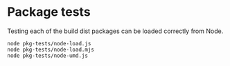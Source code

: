 # Package tests

Testing each of the build dist packages can be loaded correctly from Node.

```
node pkg-tests/node-load.js
node pkg-tests/node-load.mjs
node pkg-tests/node-umd.js
```
